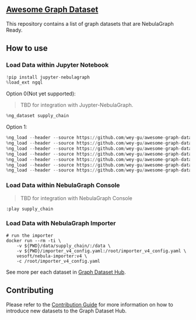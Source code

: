 ## [Awesome Graph Dataset](https://graph-hub.siwei.io)

This repository contains a list of graph datasets that are NebulaGraph Ready.

## How to use

### Load Data within Jupyter Notebook

```python
!pip install jupyter-nebulagraph
%load_ext ngql
```

Option 0(Not yet supported):
> TBD for integration with Juypter-NebulaGraph.

```python
%ng_dataset supply_chain
```

Option 1:
```python
%ng_load --header --source https://github.com/wey-gu/awesome-graph-dataset/raw/main/datasets/supply_chain/tiny/nodes_car_model.csv --tag car_model --vid 0 --props 1:name,2:number,3:year,4:type,5:engine_type,6:size,7:seats --space supply_chain
%ng_load --header --source https://github.com/wey-gu/awesome-graph-dataset/raw/main/datasets/supply_chain/tiny/nodes_feature.csv --tag feature --vid 0 --props 1:name,2:number,3:type,4:state --space supply_chain
%ng_load --header --source https://github.com/wey-gu/awesome-graph-dataset/raw/main/datasets/supply_chain/tiny/nodes_part.csv --tag part --vid 0 --props 1:name,2:number,3:price,4:date --space supply_chain
%ng_load --header --source https://github.com/wey-gu/awesome-graph-dataset/raw/main/datasets/supply_chain/tiny/nodes_supplier.csv --tag supplier --vid 0 --props 1:name,2:address,3:contact,4:phone_number --space supply_chain
%ng_load --header --source https://github.com/wey-gu/awesome-graph-dataset/raw/main/datasets/supply_chain/tiny/with_feature.csv --edge with_feature --src 0 --dst 1 --props 2:version --space supply_chain
%ng_load --header --source https://github.com/wey-gu/awesome-graph-dataset/raw/main/datasets/supply_chain/tiny/is_composed_of.csv --edge is_composed_of --src 0 --dst 1 --props 2:version --space supply_chain
%ng_load --header --source https://github.com/wey-gu/awesome-graph-dataset/raw/main/datasets/supply_chain/tiny/is_supplied_by.csv --edge is_supplied_by --src 0 --dst 1 --props 2:version --space supply_chain
```

### Load Data within NebulaGraph Console

> TBD for integration with NebulaGraph Console

```shell
:play supply_chain
```

### Load Data with NebulaGraph Importer

```shell
# run the importer
docker run --rm -ti \
    -v ${PWD}/data/supply_chain/:/data \
    -v ${PWD}/importer_v4_config.yaml:/root/importer_v4_config.yaml \
    vesoft/nebula-importer:v4 \
    -c /root/importer_v4_config.yaml
```

See more per each dataset in [Graph Dataset Hub](https://graph-hub.siwei.io/).

## Contributing

Please refer to the [Contribution Guide](https://graph-hub.siwei.io/en/latest/CONTRIBUTING.md) for more information on how to introduce new datasets to the Graph Dataset Hub.
